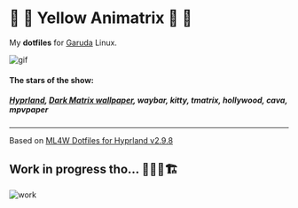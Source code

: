 # 💛 💊 Yellow Animatrix 💊 💛
My **dotfiles** for [Garuda](https://garudalinux.org/) Linux.

<!-- ![giphy](https://media3.giphy.com/media/v1.Y2lkPTc5MGI3NjExeGJrbzg4YnA4b2NzMTF3d24wYWExaGNsbW4yMnQ4YjRoNDFsYmJ0NyZlcD12MV9pbnRlcm5hbF9naWZfYnlfaWQmY3Q9Zw/wzg2DoPuJrW8igl0RC/giphy.gif) -->


![gif](https://github.com/neomikr0n/dotfiles/blob/6c1871171389335dc5a64a04b7ff3c39be931801/share/video/Kooha-2025-02-10-21-15-32%20(freeconvert).gif)

<!-- ![0x0](https://0x0.st/8Zrn.jpg) -->
#### The stars of the show: 
##### **[Hyprland](https://github.com/topics/hyprland), [Dark Matrix wallpaper](https://steamcommunity.com/sharedfiles/filedetails/?id=3379944332),** waybar, kitty, tmatrix, hollywood, cava, mpvpaper

---
Based on [ML4W Dotfiles for Hyprland v2.9.8](https://github.com/mylinuxforwork/dotfiles)


## Work in progress tho... 🚜👷🚧🏗️
![work](https://user-images.githubusercontent.com/74038190/215283228-89a6af16-23b1-4144-ac9b-064dc973b3db.gif)